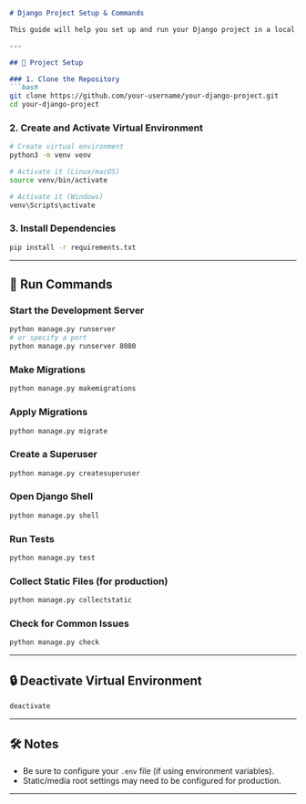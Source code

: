 ````markdown
# Django Project Setup & Commands

This guide will help you set up and run your Django project in a local development environment.

---

## 🧱 Project Setup

### 1. Clone the Repository
```bash
git clone https://github.com/your-username/your-django-project.git
cd your-django-project
````

### 2. Create and Activate Virtual Environment

```bash
# Create virtual environment
python3 -m venv venv

# Activate it (Linux/macOS)
source venv/bin/activate

# Activate it (Windows)
venv\Scripts\activate
```

### 3. Install Dependencies

```bash
pip install -r requirements.txt
```

---

## 🚀 Run Commands

### Start the Development Server

```bash
python manage.py runserver
# or specify a port
python manage.py runserver 8080
```

### Make Migrations

```bash
python manage.py makemigrations
```

### Apply Migrations

```bash
python manage.py migrate
```

### Create a Superuser

```bash
python manage.py createsuperuser
```

### Open Django Shell

```bash
python manage.py shell
```

### Run Tests

```bash
python manage.py test
```

### Collect Static Files (for production)

```bash
python manage.py collectstatic
```

### Check for Common Issues

```bash
python manage.py check
```

---

## 🔒 Deactivate Virtual Environment

```bash
deactivate
```

---

## 🛠 Notes

* Be sure to configure your `.env` file (if using environment variables).
* Static/media root settings may need to be configured for production.

---

```
